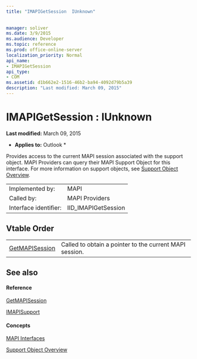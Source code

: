 ```yaml
---
title: "IMAPIGetSession  IUnknown"
 
 
manager: soliver
ms.date: 3/9/2015
ms.audience: Developer
ms.topic: reference
ms.prod: office-online-server
localization_priority: Normal
api_name:
- IMAPIGetSession
api_type:
- COM
ms.assetid: d1b662e2-1516-46b2-ba94-4092d79b5a39
description: "Last modified: March 09, 2015"
---
```


# IMAPIGetSession : IUnknown

 **Last modified:** March 09, 2015 
  
 * **Applies to:** Outlook * 
  
Provides access to the current MAPI session associated with the support object. MAPI Providers can query their MAPI Support Object for this interface. For more information on support objects, see [Support Object Overview](support-object-overview.md).
  
|||
|:-----|:-----|
|Implemented by:  <br/> |MAPI  <br/> |
|Called by:  <br/> |MAPI Providers  <br/> |
|Interface identifier:  <br/> |IID_IMAPIGetSession  <br/> |
   
## Vtable Order

|||
|:-----|:-----|
|[GetMAPISession](imapigetsession-getmapisession.md) <br/> |Called to obtain a pointer to the current MAPI session.  <br/> |
   
## See also

#### Reference

[GetMAPISession](imapigetsession-getmapisession.md)
  
[IMAPISupport](imapisupportiunknown.md)
#### Concepts

[MAPI Interfaces](mapi-interfaces.md)
  
[Support Object Overview](support-object-overview.md)

